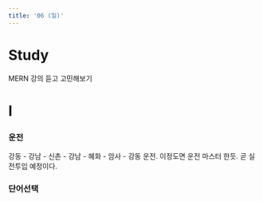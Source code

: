 ```yaml
---
title: '06 (일)'
---
```


# Study

MERN 강의 듣고 고민해보기

# I

### 운전

강동 - 강남 - 신촌 - 강남 - 혜화 - 암사 - 강동 운전.
이정도면 운전 마스터 한듯. 곧 실전투입 예정이다.

### 단어선택
